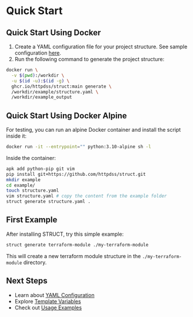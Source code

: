 # Quick Start

## Quick Start Using Docker

1. Create a YAML configuration file for your project structure. See sample configuration [here](../example/structure.yaml).
2. Run the following command to generate the project structure:

```sh
docker run \
  -v $(pwd):/workdir \
  -u $(id -u):$(id -g) \
  ghcr.io/httpdss/struct:main generate \
  /workdir/example/structure.yaml \
  /workdir/example_output
```

## Quick Start Using Docker Alpine

For testing, you can run an alpine Docker container and install the script inside it:

```sh
docker run -it --entrypoint="" python:3.10-alpine sh -l
```

Inside the container:

```sh
apk add python-pip git vim
pip install git+https://github.com/httpdss/struct.git
mkdir example
cd example/
touch structure.yaml
vim structure.yaml # copy the content from the example folder
struct generate structure.yaml .
```

## First Example

After installing STRUCT, try this simple example:

```sh
struct generate terraform-module ./my-terraform-module
```

This will create a new terraform module structure in the `./my-terraform-module` directory.

## Next Steps

- Learn about [YAML Configuration](configuration.md)
- Explore [Template Variables](template-variables.md)
- Check out [Usage Examples](usage.md)
